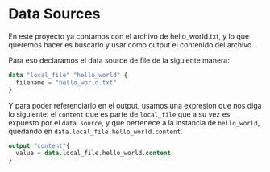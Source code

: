 # Data Sources

En este proyecto ya contamos con el archivo de hello_world.txt, y lo que queremos hacer es buscarlo y usar como output el contenido del archivo.

Para eso declaramos el data source de file de la siguiente manera:

```terraform
data "local_file" "hello_world" {
  filename = "hello_world.txt"
}
```

Y para poder referenciarlo en el output, usamos una expresion que nos diga lo siguiente: el `content` que es parte de `local_file` que a su vez es expuesto por el `data source`, y que pertenece a la instancia de `hello_world`, quedando en `data.local_file.hello_world.content`.

```terraform
output "content"{
  value = data.local_file.hello_world.content
}
```
